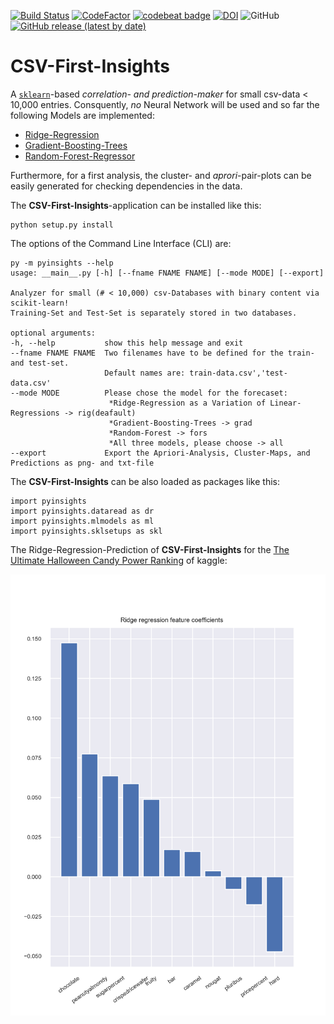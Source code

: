 [![Build Status](https://travis-ci.com/Anselmoo/csv_first_insight.svg?branch=master)](https://travis-ci.com/Anselmoo/csv_first_insight)
[![CodeFactor](https://www.codefactor.io/repository/github/anselmoo/csv_first_insight/badge)](https://www.codefactor.io/repository/github/anselmoo/csv_first_insight)
[![codebeat badge](https://codebeat.co/badges/7cfcb1a6-8106-4022-bf22-575f2171c1fc)](https://codebeat.co/projects/github-com-anselmoo-csv_first_insight-master)
[![DOI](https://zenodo.org/badge/207603311.svg)](https://zenodo.org/badge/latestdoi/207603311)
![GitHub](https://img.shields.io/github/license/Anselmoo/csv_first_insight)
[![GitHub release (latest by date)](https://img.shields.io/github/v/release/Anselmoo/csv_first_insight)](https://github.com/Anselmoo/csv_first_insight/releases)
# CSV-First-Insights
A [`sklearn`](https://scikit-learn.org/stable/index.html)-based *correlation- and prediction-maker* for small csv-data < 10,000 entries. Consquently, *no* Neural Network will be used and so far the following Models are implemented:

- [Ridge-Regression](https://scikit-learn.org/stable/modules/generated/sklearn.linear_model.Ridge.html)
- [Gradient-Boosting-Trees](https://scikit-learn.org/stable/modules/generated/sklearn.ensemble.GradientBoostingRegressor.html)
- [Random-Forest-Regressor](https://scikit-learn.org/stable/modules/generated/sklearn.ensemble.RandomForestRegressor.html)

Furthermore, for a first analysis, the cluster- and *aprori*-pair-plots can be easily generated for checking dependencies in the data.

The **CSV-First-Insights**-application can be installed like this:

    python setup.py install
 
The options of the Command Line Interface (CLI) are:

    py -m pyinsights --help
    usage: __main__.py [-h] [--fname FNAME FNAME] [--mode MODE] [--export]

    Analyzer for small (# < 10,000) csv-Databases with binary content via scikit-learn! 
    Training-Set and Test-Set is separately stored in two databases.

    optional arguments:
    -h, --help           show this help message and exit
    --fname FNAME FNAME  Two filenames have to be defined for the train- and test-set. 
                         Default names are: train-data.csv','test-data.csv'
    --mode MODE          Please chose the model for the forecaset: 
                          *Ridge-Regression as a Variation of Linear-Regressions -> rig(deafault) 
                          *Gradient-Boosting-Trees -> grad 
                          *Random-Forest -> fors 
                          *All three models, please choose -> all
    --export             Export the Apriori-Analysis, Cluster-Maps, and Predictions as png- and txt-file

The **CSV-First-Insights** can be also loaded as packages like this:
```
import pyinsights
import pyinsights.dataread as dr
import pyinsights.mlmodels as ml
import pyinsights.sklsetups as skl
```

The Ridge-Regression-Prediction of **CSV-First-Insights** for the [The Ultimate Halloween Candy Power Ranking](https://www.kaggle.com/fivethirtyeight/the-ultimate-halloween-candy-power-ranking) of kaggle:

![](https://github.com/Anselmoo/csv_first_insight/blob/master/docs/DecissionBar_ridge_reg_prediction.png)

